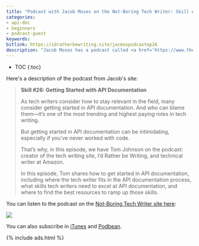 ```yaml
---
title: "Podcast with Jacob Moses on the Not-Boring Tech Writer: Skill #26: Getting Started with API Documentation"
categories:
- api-doc
- beginners
- podcast-guest
keywords:
bitlink: https://idratherbewriting.site/jacmospodcastep26
description: "Jacob Moses has a podcast called <a href='https://www.thenotboringtechwriter.com'>The Not-Boring Tech Writer</a>. Recently, he interviewed me for an episode titled <a href='https://www.thenotboringtechwriter.com/blog/2019/9/30/skill-26'>Skill #26: Getting Started with API Documentation</a>."
---
```


* TOC
{:toc}

Here's a description of the podcast from Jacob's site:

> **Skill #26: Getting Started with API Documentation**
>
> As tech writers consider how to stay relevant in the field, many consider getting started in API documentation. And who can blame them—it’s one of the most trending and highest paying roles in tech writing.
>
> But getting started in API documentation can be intimidating, especially if you’ve never worked with code.
>
> That’s why, in this episode, we have Tom Johnson on the podcast: creator of the tech writing site, I’d Rather be Writing, and technical writer at Amazon.
>
> In this episode, Tom shares how to get started in API documentation, including where the tech writer fits in the API documentation process, what skills tech writers need to excel at API documentation, and where to find the best resources to ramp up those skills.

You can listen to the podcast on the [Not-Boring Tech Writer site here](https://www.thenotboringtechwriter.com/blog/2019/9/30/skill-26):

<a href="https://www.thenotboringtechwriter.com/blog/2019/9/30/skill-26"><img src="{{site.media}}/jacobmosespodcastepisode26.png"/></a>

You can also subscribe in [iTunes](https://podcasts.apple.com/us/podcast/the-not-boring-tech-writer/id1093182479) and [Podbean](https://jacobmoses.podbean.com/).

{% include ads.html %}
